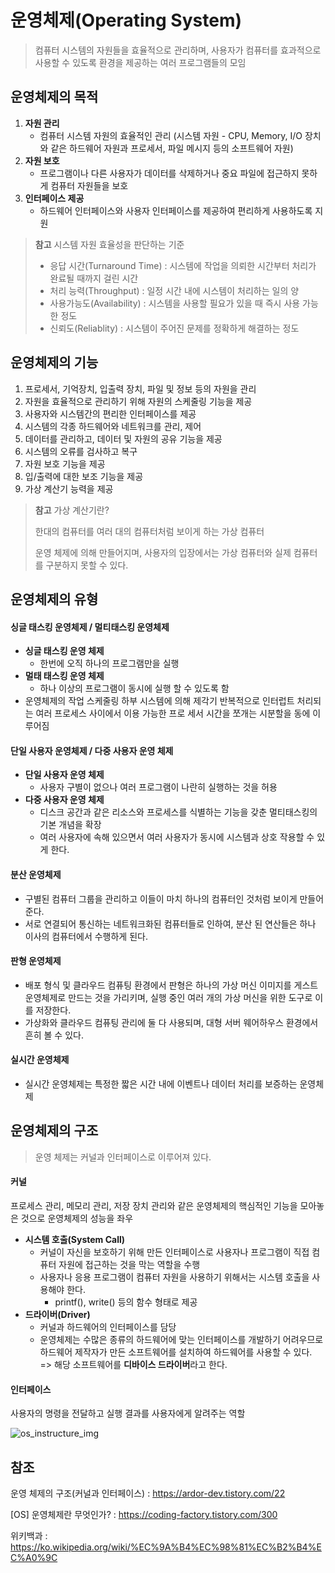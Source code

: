 # 운영체제(Operating System)

> 컴퓨터 시스템의 자원들을 효율적으로 관리하며, 사용자가 컴퓨터를 효과적으로 사용할 수 있도록 환경을 제공하는 여러 프로그램들의 모임



## 운영체제의 목적

1. **자원 관리** 
   -  컴퓨터 시스템 자원의 효율적인 관리
     (시스템 자원 - CPU, Memory, I/O 장치와 같은 하드웨어 자원과 프로세서, 파일 메시지 등의 소프트웨어 자원)
2. **자원 보호** 
   - 프로그램이나 다른 사용자가 데이터를 삭제하거나 중요 파일에 접근하지 못하게 컴퓨터 자원들을 보호
3. **인터페이스 제공**
   - 하드웨어 인터페이스와 사용자 인터페이스를 제공하여 편리하게 사용하도록 지원

> **참고** 시스템 자원 효율성을 판단하는 기준
>
> - 응답 시간(Turnaround Time) : 시스템에 작업을 의뢰한 시간부터 처리가 완료될 때까지 걸린 시간
> - 처리 능력(Throughput) : 일정 시간 내에 시스템이 처리하는 일의 양
> - 사용가능도(Availability) : 시스템을 사용할 필요가 있을 때 즉시 사용 가능한 정도
> - 신뢰도(Reliablity) : 시스템이 주어진 문제를 정확하게 해결하는 정도



## 운영체제의 기능

1. 프로세서, 기억장치, 입출력 장치, 파일 및 정보 등의 자원을 관리
2. 자원을 효율적으로 관리하기 위해 자원의 스케줄링 기능을 제공
3. 사용자와 시스템간의 편리한 인터페이스를 제공
4. 시스템의 각종 하드웨어와 네트워크를 관리, 제어
5. 데이터를 관리하고, 데이터 및 자원의 공유 기능을 제공
6. 시스템의 오류를 검사하고 복구
7. 자원 보호 기능을 제공
8. 입/출력에 대한 보조 기능을 제공
9. 가상 계산기 능력을 제공

> **참고** 가상 계산기란?
>
> 한대의 컴퓨터를 여러 대의 컴퓨터처럼 보이게 하는 가상 컴퓨터
>
> 운영 체제에 의해 만들어지며, 사용자의 입장에서는 가상 컴퓨터와 실제 컴퓨터를 구분하지 못할 수 있다.



## 운영체제의 유형

#### 싱글 태스킹 운영체제 / 멀티태스킹 운영체제

- **싱글 태스킹 운영 체제** 
  - 한번에 오직 하나의 프로그램만을 실행
- **멀태 태스킹 운영 체제** 
  - 하나 이상의 프로그램이 동시에 실행 할 수 있도록 함
- 운영체제의 작업 스케줄링 하부 시스템에 의해 제각기 반복적으로 인터럽트 처리되는 여러 프로세스 사이에서 이용 가능한 프로 세서 시간을 쪼개는 시분할을 동에 이루어짐

#### 단일 사용자 운영체제 / 다중 사용자 운영 체제

- **단일 사용자 운영 체제** 
  - 사용자 구별이 없으나 여러 프로그램이 나란히 실행하는 것을 허용
- **다중 사용자 운영 체제** 
  -  디스크 공간과 같은 리소스와 프로세스를 식별하는 기능을 갖춘 멀티태스킹의 기본 개념을 확장
  - 여러 사용자에 속해 있으면서 여러 사용자가 동시에 시스템과 상호 작용할 수 있게 한다.

#### 분산 운영체제

- 구별된 컴퓨터 그룹을 관리하고 이들이 마치 하나의 컴퓨터인 것처럼 보이게 만들어 준다.
- 서로 연결되어 통신하는 네트워크화된 컴퓨터들로 인하여, 분산 된 연산들은 하나 이사의 컴퓨터에서 수행하게 된다.

#### 판형 운영체제

- 배포 형식 및 클라우드 컴퓨팅 환경에서 판형은 하나의 가상 머신 이미지를 게스트 운영체제로 만드는 것을 가리키며, 실행 중인 여러 개의 가상 머신을 위한 도구로 이를 저장한다. 
- 가상화와 클라우드 컴퓨팅 관리에 둘 다 사용되며, 대형 서버 웨어하우스 환경에서 흔히 볼 수 있다.

#### 실시간 운영체제

- 실시간 운영체제는 특정한 짧은 시간 내에 이벤트나 데이터 처리를 보증하는 운영체제



## 운영체제의 구조

> 운영 체제는 커널과 인터페이스로 이루어져 있다.



#### 커널

프로세스 관리, 메모리 관리, 저장 장치 관리와 같은 운영체제의 핵심적인 기능을 모아놓은 것으로 운영체제의 성능을 좌우

- **시스템 호출(System Call)**
  - 커널이 자신을 보호하기 위해 만든 인터페이스로 사용자나 프로그램이 직접 컴퓨터 자원에 접근하는 것을 막는 역할을 수행
  - 사용자나 응용 프로그램이 컴퓨터 자원을 사용하기 위해서는 시스템 호출을 사용해야 한다.
    - printf(), write() 등의 함수 형태로 제공
- **드라이버(Driver)**
  - 커널과 하드웨어의 인터페이스를 담당
  - 운영체제는 수많은 종류의 하드웨어에 맞는 인터페이스를 개발하기 어려우므로 하드웨어 제작자가 만든 소프트웨어를 설치하여 하드웨어를 사용할 수 있다. => 해당 소프트웨어를 **디바이스 드라이버**라고 한다.

#### 인터페이스

사용자의 명령을 전달하고 실행 결과를 사용자에게 알려주는 역할

![os_instructure_img](C:\Users\SSAFY\Desktop\dongind.oct\TIL\cs스터디\CS_Information_for_developer\OS\assets\img.png)

#### 

## 참조

운영 체제의 구조(커널과 인터페이스) : https://ardor-dev.tistory.com/22

[OS] 운영체제란 무엇인가? : https://coding-factory.tistory.com/300

위키백과 : https://ko.wikipedia.org/wiki/%EC%9A%B4%EC%98%81%EC%B2%B4%EC%A0%9C





